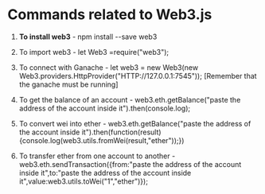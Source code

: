 # Commands related to Web3.js

1. <b>To install web3</b> - npm install --save web3
2. To import web3 - let Web3 =require("web3");
3. To connect with Ganache - let web3 = new Web3(new Web3.providers.HttpProvider("HTTP://127.0.0.1:7545")); [Remember that the ganache must be running]

4. To get the balance of an account - web3.eth.getBalance("paste the address of the account inside it").then(console.log);

5. To convert wei into ether - web3.eth.getBalance("paste the address of the account inside it").then(function(result) {console.log(web3.utils.fromWei(result,"ether"));})  

6. To transfer ether from one account to another - web3.eth.sendTransaction({from:"paste the address of the account inside it",to:"paste the address of the account inside it",value:web3.utils.toWei("1","ether")});